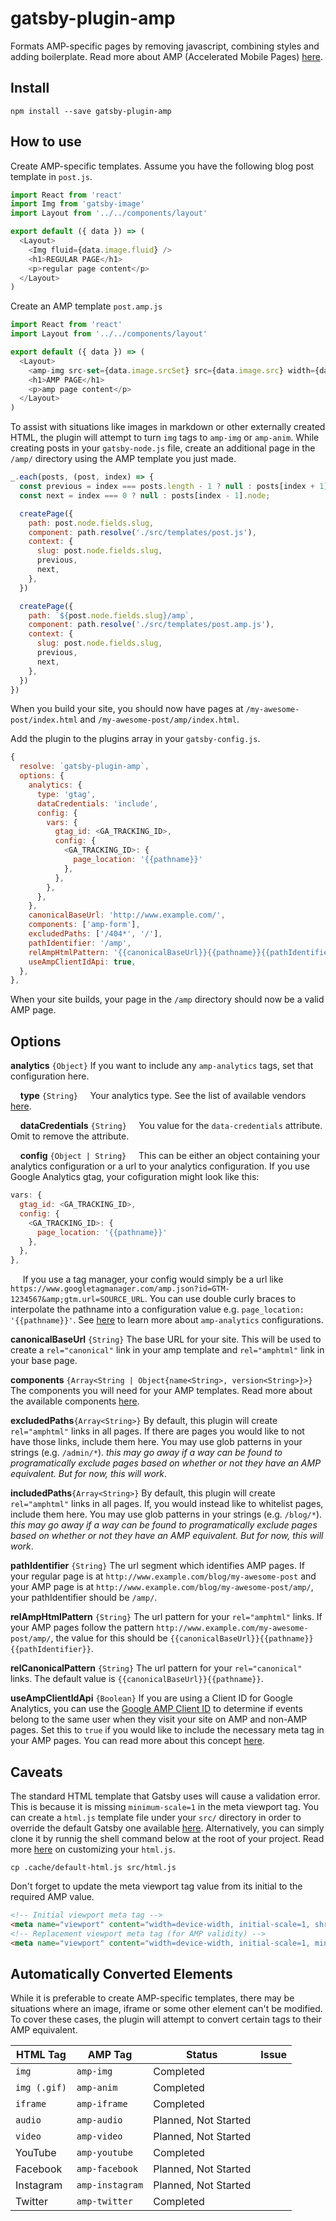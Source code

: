 # gatsby-plugin-amp

Formats AMP-specific pages by removing javascript, combining styles and adding boilerplate. Read more about AMP (Accelerated Mobile Pages) [here](https://amp.dev/).

## Install

`npm install --save gatsby-plugin-amp`

## How to use

Create AMP-specific templates. Assume you have the following blog post template in `post.js`.

```javascript
import React from 'react'
import Img from 'gatsby-image'
import Layout from '../../components/layout'

export default ({ data }) => (
  <Layout>
    <Img fluid={data.image.fluid} />
    <h1>REGULAR PAGE</h1>
    <p>regular page content</p>
  </Layout>
)
```

Create an AMP template `post.amp.js`

```javascript
import React from 'react'
import Layout from '../../components/layout'

export default ({ data }) => (
  <Layout>
    <amp-img src-set={data.image.srcSet} src={data.image.src} width={data.image.width} height={data.image.height} alt={data.image.altText} layout="responsive" />
    <h1>AMP PAGE</h1>
    <p>amp page content</p>
  </Layout>
)
```

To assist with situations like images in markdown or other externally created HTML, the plugin will attempt to turn `img` tags to `amp-img` or `amp-anim`. While creating posts in your `gatsby-node.js` file, create an additional page in the `/amp/` directory using the AMP template you just made.

```javascript
_.each(posts, (post, index) => {
  const previous = index === posts.length - 1 ? null : posts[index + 1].node;
  const next = index === 0 ? null : posts[index - 1].node;

  createPage({
    path: post.node.fields.slug,
    component: path.resolve('./src/templates/post.js'),
    context: {
      slug: post.node.fields.slug,
      previous,
      next,
    },
  })

  createPage({
    path: `${post.node.fields.slug}/amp`,
    component: path.resolve('./src/templates/post.amp.js'),
    context: {
      slug: post.node.fields.slug,
      previous,
      next,
    },
  })
})
```

When you build your site, you should now have pages at `/my-awesome-post/index.html` and `/my-awesome-post/amp/index.html`.

Add the plugin to the plugins array in your `gatsby-config.js`.

```javascript
{
  resolve: `gatsby-plugin-amp`,
  options: {
    analytics: {
      type: 'gtag',
      dataCredentials: 'include',
      config: {
        vars: {
          gtag_id: <GA_TRACKING_ID>,
          config: {
            <GA_TRACKING_ID>: {
              page_location: '{{pathname}}'
            },
          },
        },
      },
    },
    canonicalBaseUrl: 'http://www.example.com/',
    components: ['amp-form'],
    excludedPaths: ['/404*', '/'],
    pathIdentifier: '/amp',
    relAmpHtmlPattern: '{{canonicalBaseUrl}}{{pathname}}{{pathIdentifier}}',
    useAmpClientIdApi: true,
  },
},
```

When your site builds, your page in the `/amp` directory should now be a valid AMP page.

## Options

**analytics** `{Object}`
If you want to include any `amp-analytics` tags, set that configuration here.

&nbsp;&nbsp;&nbsp;&nbsp;**type** `{String}`
&nbsp;&nbsp;&nbsp;&nbsp;Your analytics type. See the list of available vendors [here](https://www.ampproject.org/docs/analytics/analytics-vendors).

&nbsp;&nbsp;&nbsp;&nbsp;**dataCredentials** `{String}`
&nbsp;&nbsp;&nbsp;&nbsp;You value for the `data-credentials` attribute. Omit to remove the attribute.

&nbsp;&nbsp;&nbsp;&nbsp;**config** `{Object | String}`
&nbsp;&nbsp;&nbsp;&nbsp;This can be either an object containing your analytics configuration or a url to your analytics configuration. If you use Google Analytics gtag, your cofiguration might look like this:

```javascript
vars: {
  gtag_id: <GA_TRACKING_ID>,
  config: {
    <GA_TRACKING_ID>: {
      page_location: '{{pathname}}'
    },
  },
},
```

&nbsp;&nbsp;&nbsp;&nbsp; If you use a tag manager, your config would simply be a url like `https://www.googletagmanager.com/amp.json?id=GTM-1234567&amp;gtm.url=SOURCE_URL`. You can use double curly braces to interpolate the pathname into a configuration value e.g. `page_location: '{{pathname}}'`. See [here](https://www.ampproject.org/docs/reference/components/amp-analytics) to learn more about `amp-analytics` configurations.

**canonicalBaseUrl** `{String}`
The base URL for your site. This will be used to create a `rel="canonical"` link in your amp template and `rel="amphtml"` link in your base page.

**components** `{Array<String | Object{name<String>, version<String>}>}`
The components you will need for your AMP templates. Read more about the available components [here](https://www.ampproject.org/docs/reference/components).

**excludedPaths**`{Array<String>}`
By default, this plugin will create `rel="amphtml"` links in all pages. If there are pages you would like to not have those links, include them here. You may use glob patterns in your strings (e.g. `/admin/*`). *this may go away if a way can be found to programatically exclude pages based on whether or not they have an AMP equivalent. But for now, this will work*.

**includedPaths**`{Array<String>}`
By default, this plugin will create `rel="amphtml"` links in all pages. If, you would instead like to whitelist pages, include them here. You may use glob patterns in your strings (e.g. `/blog/*`). *this may go away if a way can be found to programatically exclude pages based on whether or not they have an AMP equivalent. But for now, this will work*.

**pathIdentifier** `{String}`
The url segment which identifies AMP pages. If your regular page is at `http://www.example.com/blog/my-awesome-post` and your AMP page is at `http://www.example.com/blog/my-awesome-post/amp/`, your pathIdentifier should be `/amp/`.

**relAmpHtmlPattern** `{String}`
The url pattern for your `rel="amphtml"` links. If your AMP pages follow the pattern `http://www.example.com/my-awesome-post/amp/`, the value for this should be `{{canonicalBaseUrl}}{{pathname}}{{pathIdentifier}}`.

**relCanonicalPattern** `{String}`
The url pattern for your `rel="canonical"` links. The default value is `{{canonicalBaseUrl}}{{pathname}}`.

**useAmpClientIdApi** `{Boolean}`
If you are using a Client ID for Google Analytics, you can use the [Google AMP Client ID](https://support.google.com/analytics/answer/7486764) to determine if events belong to the same user when they visit your site on AMP and non-AMP pages. Set this to `true` if you would like to include the necessary meta tag in your AMP pages. You can read more about this concept [here](https://www.simoahava.com/analytics/accelerated-mobile-pages-via-google-tag-manager/#2-1-client-id).

## Caveats

The standard HTML template that Gatsby uses will cause a validation error. This is because it is missing `minimum-scale=1` in the meta viewport tag. You can create a `html.js` template file under your `src/` directory in order to override the default Gatsby one available [here](https://github.com/gatsbyjs/gatsby/blob/master/packages/gatsby/cache-dir/default-html.js). Alternatively, you can simply clone it by runnig the shell command below at the root of your project. Read more [here](https://www.gatsbyjs.org/docs/custom-html/) on customizing your `html.js`.

```shell
cp .cache/default-html.js src/html.js
```

Don't forget to update the meta viewport tag value from its initial to the required AMP value.

```html
<!-- Initial viewport meta tag -->
<meta name="viewport" content="width=device-width, initial-scale=1, shrink-to-fit=no" />
<!-- Replacement viewport meta tag (for AMP validity) -->
<meta name="viewport" content="width=device-width, initial-scale=1, minimum-scale=1, shrink-to-fit=no" />
```

## Automatically Converted Elements

While it is preferable to create AMP-specific templates, there may be situations where an image, iframe or some other element can't be modified. To cover these cases, the plugin will attempt to convert certain tags to their AMP equivalent.

| HTML Tag       | AMP Tag           | Status                     | Issue |
|----------------|-------------------|----------------------------|-------|
| `img`          | `amp-img`         | Completed                  |       |
| `img (.gif)`   | `amp-anim`        | Completed                  |       |
| `iframe`       | `amp-iframe`      | Completed                  |       |
| `audio`        | `amp-audio`       | Planned, Not Started       |       |
| `video`        | `amp-video`       | Planned, Not Started       |       |
| YouTube        | `amp-youtube`     | Completed                  |       |
| Facebook       | `amp-facebook`    | Planned, Not Started       |       |
| Instagram      | `amp-instagram`   | Planned, Not Started       |       |
| Twitter        | `amp-twitter`     | Completed                  |       |
